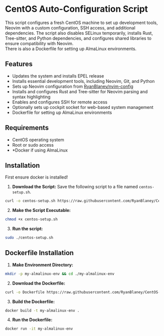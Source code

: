 # CentOS Auto-Configuration Script

This script configures a fresh CentOS machine to set up development tools, Neovim with a custom configuration, SSH access, and additional dependencies. The script also disables SELinux temporarily, installs Rust, Tree-sitter, and Python dependencies, and configures shared libraries to ensure compatibility with Neovim.  
There is also a Dockerfile for setting up AlmaLinux environments.

## Features

- Updates the system and installs EPEL release
- Installs essential development tools, including Neovim, Git, and Python
- Sets up Neovim configuration from [RyanBlaney/nvim-config](https://github.com/RyanBlaney/nvim-config)
- Installs and configures Rust and Tree-sitter for Neovim parsing and syntax highlighting
- Enables and configures SSH for remote access
- Optionally sets up cockpit socket for web-based system management
- Dockerfile for setting up AlmaLinux environments

## Requirements

- CentOS operating system
- Root or sudo access
- *Docker if using AlmaLinux

## Installation

First ensure docker is installed!

1. **Download the Script:**
   Save the following script to a file named `centos-setup.sh`.
```bash
curl -o centos-setup.sh https://raw.githubusercontent.com/RyanBlaney/CentOS-Setup/main/centos-setup.sh
```

2. **Make the Script Executable:**
```bash
chmod +x centos-setup.sh
```
3. **Run the script:**
```bash
sudo ./centos-setup.sh
```

## Dockerfile Installation

1. **Make Environment Directory:**
```bash
mkdir -p my-almalinux-env && cd ./my-almalinux-env
```

2. **Download the Dockerfile:**
```bash
curl -o Dockerfile https://raw.githubusercontent.com/RyanBlaney/CentOS-Setup/main/Dockerfile
```

3. **Build the Dockerfile:**
```bash
docker build -t my-almalinux-env .
```

4. **Run the Dockerfile:**
```bash
docker run -it my-almalinux-env
```

